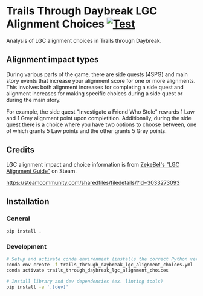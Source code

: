 # Trails Through Daybreak LGC Alignment Choices [![Test](https://github.com/ExcaliburZero/trails_through_daybreak_lgc_alignment_choices/actions/workflows/test.yml/badge.svg)](https://github.com/ExcaliburZero/trails_through_daybreak_lgc_alignment_choices/actions/workflows/test.yml)
Analysis of LGC alignment choices in Trails through Daybreak.

## Alignment impact types
During various parts of the game, there are side quests (4SPG) and main story events that increase your alignment score for one or more alignments. This involves both alignment increases for completing a side quest and alignment increases for making specific choices during a side quest or during the main story.

For example, the side quest "Investigate a Friend Who Stole" rewards 1 Law and 1 Grey alignment point upon completition. Additionally, during the side quest there is a choice where you have two options to choose between, one of which grants 5 Law points and the other grants 5 Grey points.

## Credits
LGC alignment impact and choice information is from [ZekeBel's "LGC Alignment Guide"](https://steamcommunity.com/sharedfiles/filedetails/?id=3033273093) on Steam.

https://steamcommunity.com/sharedfiles/filedetails/?id=3033273093

## Installation
### General
```bash
pip install .
```

### Development
```bash
# Setup and activate conda environment (installs the correct Python version)
conda env create -f trails_through_daybreak_lgc_alignment_choices.yml
conda activate trails_through_daybreak_lgc_alignment_choices

# Install library and dev dependencies (ex. linting tools)
pip install -e '.[dev]'
```